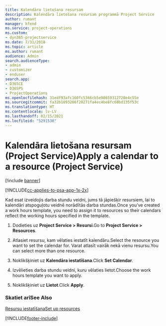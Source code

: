 ```yaml
---
title: Kalendāra lietošana resursam
description: Kalendāra lietošana resursam programmā Project Service
author: rumant
manager: kfend
ms.service: project-operations
ms.custom:
- dyn365-projectservice
ms.date: 7/31/2018
ms.topic: article
ms.author: rumant
audience: Admin
search.audienceType:
- admin
- customizer
- enduser
search.app:
- D365CE
- D365PS
- ProjectOperations
ms.openlocfilehash: 31edf93afc160fc5366cb5e98659312728e4c55e
ms.sourcegitcommit: fa32b1893286f20271fa4ec4be8fc68bd135f53c
ms.translationtype: HT
ms.contentlocale: lv-LV
ms.lasthandoff: 02/15/2021
ms.locfileid: "5291538"
---
```

# <a name="apply-a-calendar-to-a-resource-project-service"></a><span data-ttu-id="ed42e-103">Kalendāra lietošana resursam (Project Service)</span><span class="sxs-lookup"><span data-stu-id="ed42e-103">Apply a calendar to a resource (Project Service)</span></span>

[!include [banner](../includes/psa-now-project-operations.md)]

[!INCLUDE[cc-applies-to-psa-app-1x-2x](../includes/cc-applies-to-psa-app-1x-2x.md)]

<span data-ttu-id="ed42e-104">Kad esat izveidojis darba stundu veidni, jums tā jāpiešķir resursiem, lai to kalendāri atspoguļotu veidnē norādītās darba stundas.</span><span class="sxs-lookup"><span data-stu-id="ed42e-104">Once you’ve created a work hours template, you need to assign it to resources so their calendars reflect the working hours specified in the template.</span></span>  
  
1.  <span data-ttu-id="ed42e-105">Dodieties uz **Project Service > Resursi**.</span><span class="sxs-lookup"><span data-stu-id="ed42e-105">Go to **Project Service > Resources**.</span></span>  
  
2.  <span data-ttu-id="ed42e-106">Atlasiet resursu, kam vēlaties iestatīt kalendāru.</span><span class="sxs-lookup"><span data-stu-id="ed42e-106">Select the resource you want to set the calendar for.</span></span> <span data-ttu-id="ed42e-107">Varat atlasīt vairāk nekā vienu resursu.</span><span class="sxs-lookup"><span data-stu-id="ed42e-107">You can select more than one resource.</span></span>  
  
3.  <span data-ttu-id="ed42e-108">Noklikšķiniet uz **Kalendāra iestatīšana**.</span><span class="sxs-lookup"><span data-stu-id="ed42e-108">Click **Set Calendar**.</span></span>  
  
4.  <span data-ttu-id="ed42e-109">Izvēlieties darba stundu veidni, kuru vēlaties lietot.</span><span class="sxs-lookup"><span data-stu-id="ed42e-109">Choose the work hours template you want to apply.</span></span>  
  
5.  <span data-ttu-id="ed42e-110">Noklikšķiniet uz **Lietot**.</span><span class="sxs-lookup"><span data-stu-id="ed42e-110">Click **Apply**.</span></span>  
  
### <a name="see-also"></a><span data-ttu-id="ed42e-111">Skatiet arī</span><span class="sxs-lookup"><span data-stu-id="ed42e-111">See Also</span></span>  
 [<span data-ttu-id="ed42e-112">Resursu iestatīšana</span><span class="sxs-lookup"><span data-stu-id="ed42e-112">Set up resources</span></span>](../psa/set-up-resources.md)


[!INCLUDE[footer-include](../includes/footer-banner.md)]